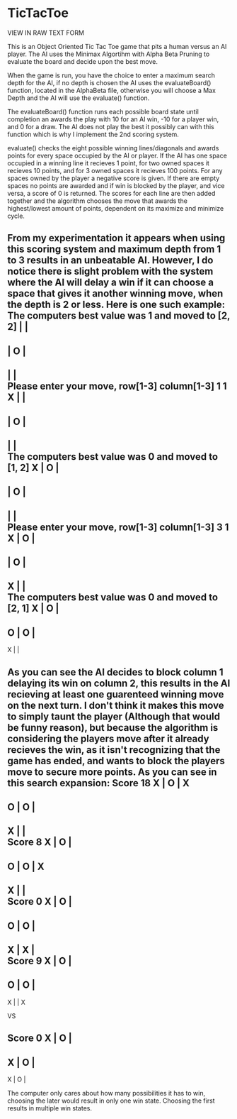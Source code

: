 # TicTacToe

VIEW IN RAW TEXT FORM

This is an Object Oriented Tic Tac Toe game that pits a human versus an AI player.
The AI uses the Minimax Algortihm with Alpha Beta Pruning to evaluate the board and decide upon the best move.

When the game is run, you have the choice to enter a maximum search depth for the AI,
if no depth is chosen the AI uses the evaluateBoard() function, located in the AlphaBeta file, otherwise you will choose a Max Depth
and the AI will use the evaluate() function.

The evaluateBoard() function runs each possible board state until completion an awards the play with 10 for an AI win, -10 for a player win, and 0 for a draw. The AI does not play the best it possibly can with this function which is why I implement the 2nd scoring system.

evaluate() checks the eight possible winning lines/diagonals and awards points for every space occupied by the AI or player.
If the AI has one space occupied in a winning line it recieves 1 point, for two owned spaces it recieves 10 points, and for 3 owned spaces it recieves 100 points. For any spaces owned by the player a negative score is given. If there are empty spaces no points are awarded and if win is blocked by the player, and vice versa, a score of 0 is returned.
The scores for each line are then added together and the algorithm chooses the move that awards the highest/lowest amount of points, dependent on its maximize and minimize cycle.

From my experimentation it appears when using this scoring system and maximum depth from 1 to 3 results in an unbeatable AI. However, I do notice there is slight problem with the system where the AI will delay a win if it can choose a space that gives it another winning move, when the depth is 2 or less. Here is one such example:
The computers best value was 1 and moved to [2, 2]
   |   |   
-----------
   | O |   
-----------
   |   |   
Please enter your move, row[1-3] column[1-3]
1 1
 X |   |   
-----------
   | O |   
-----------
   |   |   
The computers best value was 0 and moved to [1, 2]
 X | O |   
-----------
   | O |   
-----------
   |   |   
Please enter your move, row[1-3] column[1-3]
3 1
 X | O |   
-----------
   | O |   
-----------
 X |   |   
The computers best value was 0 and moved to [2, 1]
 X | O |   
-----------
 O | O |   
-----------
 X |   |   
 
 As you can see the AI decides to block column 1 delaying its win on column 2, this results in the AI recieving at least one guarenteed winning move on the next turn. I don't think it makes this move to simply taunt the player (Although that would be funny reason), but because the algorithm is considering the players move after it already recieves the win, as it isn't recognizing that the game has ended, and wants to block the players move to secure more points. As you can see in this search expansion:
 Score 18
 X | O | X 
-----------
 O | O |   
-----------
 X |   |   
Score 8
 X | O |   
-----------
 O | O | X 
-----------
 X |   |   
Score 0
 X | O |   
-----------
 O | O |   
-----------
 X | X |   
Score 9
 X | O |   
-----------
 O | O |   
-----------
 X |   | X 
 
 VS
 
 Score 0
 X | O |   
-----------
 X | O |   
-----------
 X | O |   
 
 The computer only cares about how many possibilities it has to win, choosing the later would result in only one win state. Choosing the first results in multiple win states.
